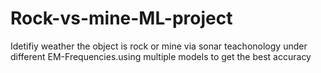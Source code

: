 # Rock-vs-mine-ML-project
Idetifiy weather the object is rock or mine via sonar teachonology under different EM-Frequencies.using multiple models to get the best accuracy
